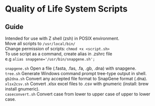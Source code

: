 # Quality of Life System Scripts  

## Guide    
Intended for use with Z shell (zsh) in POSIX environment.  
Move all scripts to `/usr/local/bin/`  
Change permission of scripts: `chmod +x <script.sh>`  
To use script as a command, create alias in .zshrc file  
e.g `alias snapgene='/usr/bin/snapgene.sh';`    

`snapgene.sh`	Open a file (.fasta, .fas, .fa, .gb, .dna) with snapgene.  
`tree.sh`	Generate Windows command prompt tree-type output in shell.  
`gb2dna.sh`	Convert any accepted file format to SnapGene format (.dna).  
`xlsx2csv.sh`	Convert .xlsx excel files to .csv with gnumeric (install: brew install gnumeric).  
`caseconvert.sh`	Convert case from lower to upper case of upper to lower case.  